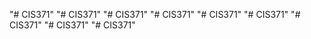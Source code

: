 "# CIS371" 
"# CIS371" 
"# CIS371" 
"# CIS371" 
"# CIS371" 
"# CIS371" 
"# CIS371" 
"# CIS371" 
"# CIS371" 
